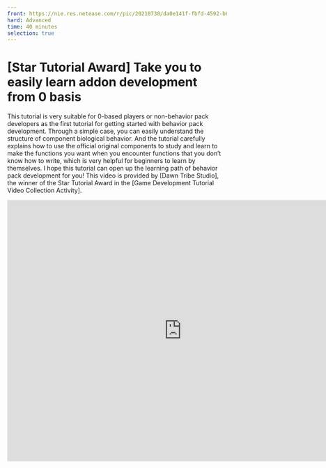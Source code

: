 ```yaml
--- 
front: https://nie.res.netease.com/r/pic/20210730/da0e141f-fbfd-4592-b6b4-b410f898f556.png 
hard: Advanced 
time: 40 minutes 
selection: true 
--- 
```

# [Star Tutorial Award] Take you to easily learn addon development from 0 basis 
This tutorial is very suitable for 0-based players or non-behavior pack developers as the first tutorial for getting started with behavior pack development. Through a simple case, you can easily understand the structure of component biological behavior. And the tutorial carefully explains how to use the official original components to study and learn to make the functions you want when you encounter functions that you don’t know how to write, which is very helpful for beginners to learn by themselves. I hope this tutorial can open up the learning path of behavior pack development for you! 
This video is provided by [Dawn Tribe Studio], the winner of the Star Tutorial Award in the [Game Development Tutorial Video Collection Activity]. 

<center><embed src="https://cc.163.com/act/m/daily/iframeplayer/?id=601ce75724ab4b83309fc8c7
    " height="600" width="800"/></center>